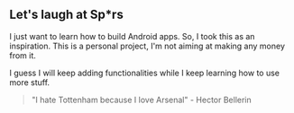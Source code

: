 ## Let's laugh at Sp*rs

I just want to learn how to build Android apps. So, I took this as an inspiration.
This is a personal project, I'm not aiming at making any money from it. 

I guess I will keep adding functionalities while I keep learning how to use more stuff.

>"I hate Tottenham because I love Arsenal" - Hector Bellerin
